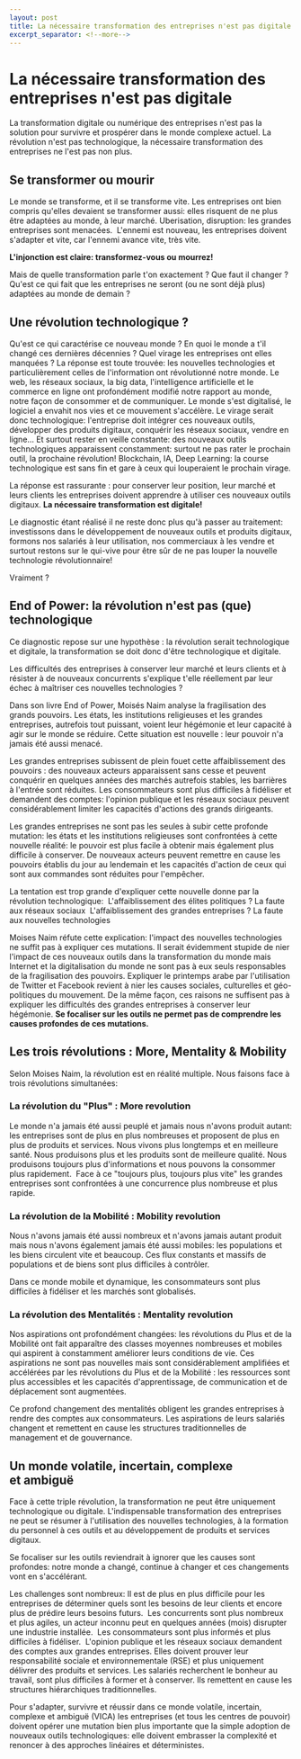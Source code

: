 ```yaml
---
layout: post
title: La nécessaire transformation des entreprises n'est pas digitale
excerpt_separator: <!--more-->
---
```


# La nécessaire transformation des entreprises n'est pas digitale

La transformation digitale ou numérique des entreprises n'est pas la solution pour survivre et prospérer dans le monde complexe actuel. La révolution n'est pas technologique, la nécessaire transformation des entreprises ne l'est pas non plus.

## Se transformer ou mourir
Le monde se transforme, et il se transforme vite. Les entreprises ont bien compris qu'elles devaient se transformer aussi: elles risquent de ne plus être adaptées au monde, à leur marché. Uberisation, disruption: les grandes entreprises sont menacées. 
L'ennemi est nouveau, les entreprises doivent s'adapter et vite, car l'ennemi avance vite, très vite.

**L'injonction est claire: transformez-vous ou mourrez!**

Mais de quelle transformation parle t'on exactement ? Que faut il changer ? Qu'est ce qui fait que les entreprises ne seront (ou ne sont déjà plus) adaptées au monde de demain ? 

## Une révolution technologique ?
Qu'est ce qui caractérise ce nouveau monde ? En quoi le monde a t'il changé ces dernières décennies ? Quel virage les entreprises ont elles manquées ?
La réponse est toute trouvée: les nouvelles technologies et particulièrement celles de l'information ont révolutionné notre monde. Le web, les réseaux sociaux, la big data, l'intelligence artificielle et le commerce en ligne ont profondément modifié notre rapport au monde, notre façon de consommer et de communiquer. Le monde s'est digitalisé, le logiciel a envahit nos vies et ce mouvement s'accélère.
Le virage serait donc technologique: l'entreprise doit intégrer ces nouveaux outils, développer des produits digitaux, conquérir les réseaux sociaux, vendre en ligne... Et surtout rester en veille constante: des nouveaux outils technologiques apparaissent constamment: surtout ne pas rater le prochain outil, la prochaine révolution! Blockchain, IA, Deep Learning: la course technologique est sans fin et gare à ceux qui louperaient le prochain virage.

La réponse est rassurante : pour conserver leur position, leur marché et leurs clients les entreprises doivent apprendre à utiliser ces nouveaux outils digitaux. **La nécessaire transformation est digitale!**

Le diagnostic étant réalisé il ne reste donc plus qu'à passer au traitement: investissons dans le développement de nouveaux outils et produits digitaux, formons nos salariés à leur utilisation, nos commerciaux à les vendre et surtout restons sur le qui-vive pour être sûr de ne pas louper la nouvelle technologie révolutionnaire! 

Vraiment ?

## End of Power: la révolution n'est pas (que) technologique
Ce diagnostic repose sur une hypothèse : la révolution serait technologique et digitale, la transformation se doit donc d'être technologique et digitale. 

Les difficultés des entreprises à conserver leur marché et leurs clients et à résister à de nouveaux concurrents s'explique t'elle réellement par leur échec à maîtriser ces nouvelles technologies ?

Dans son livre End of Power, Moisés Naim analyse la fragilisation des grands pouvoirs. Les états, les institutions religieuses et les grandes entreprises, autrefois tout puissant, voient leur hégémonie et leur capacité à agir sur le monde se réduire. Cette situation est nouvelle : leur pouvoir n'a jamais été aussi menacé. 

Les grandes entreprises subissent de plein fouet cette affaiblissement des pouvoirs : des nouveaux acteurs apparaissent sans cesse et peuvent conquérir en quelques années des marchés autrefois stables, les barrières à l'entrée sont réduites. Les consommateurs sont plus difficiles à fidéliser et demandent des comptes: l'opinion publique et les réseaux sociaux peuvent considérablement limiter les capacités d'actions des grands dirigeants.

Les grandes entreprises ne sont pas les seules à subir cette profonde mutation: les états et les institutions religieuses sont confrontées à cette nouvelle réalité: le pouvoir est plus facile à obtenir mais également plus difficile à conserver. De nouveaux acteurs peuvent remettre en cause les pouvoirs établis du jour au lendemain et les capacités d'action de ceux qui sont aux commandes sont réduites pour l'empêcher.

La tentation est trop grande d'expliquer cette nouvelle donne par la révolution technologique: 
L'affaiblissement des élites politiques ? La faute aux réseaux sociaux 
L'affaiblissement des grandes entreprises ? La faute aux nouvelles technologies

Moises Naim réfute cette explication: l'impact des nouvelles technologies ne suffit pas à expliquer ces mutations. Il serait évidemment stupide de nier l'impact de ces nouveaux outils dans la transformation du monde mais Internet et la digitalisation du monde ne sont pas à eux seuls responsables de la fragilisation des pouvoirs. Expliquer le printemps arabe par l'utilisation de Twitter et Facebook revient à nier les causes sociales, culturelles et géo-politiques du mouvement. De la même façon, ces raisons ne suffisent pas à expliquer les difficultés des grandes entreprises à conserver leur hégémonie. **Se focaliser sur les outils ne permet pas de comprendre les causes profondes de ces mutations.**

## Les trois révolutions : More, Mentality & Mobility

Selon Moises Naim, la révolution est en réalité multiple. Nous faisons face à trois révolutions simultanées: 

### La révolution du "Plus" : More revolution

Le monde n'a jamais été aussi peuplé et jamais nous n'avons produit autant: les entreprises sont de plus en plus nombreuses et proposent de plus en plus de produits et services. Nous vivons plus longtemps et en meilleure santé. Nous produisons plus et les produits sont de meilleure qualité. Nous produisons toujours plus d'informations et nous pouvons la consommer plus rapidement. 
Face à ce "toujours plus, toujours plus vite" les grandes entreprises sont confrontées à une concurrence plus nombreuse et plus rapide.

### La révolution de la Mobilité : Mobility revolution
Nous n'avons jamais été aussi nombreux et n'avons jamais autant produit mais nous n'avons également jamais été aussi mobiles: les populations et les biens circulent vite et beaucoup. Ces flux constants et massifs de populations et de biens sont plus difficiles à contrôler. 

Dans ce monde mobile et dynamique, les consommateurs sont plus difficiles à fidéliser et les marchés sont globalisés.

### La révolution des Mentalités : Mentality revolution

Nos aspirations ont profondément changées: les révolutions du Plus et de la Mobilité ont fait apparaître des classes moyennes nombreuses et mobiles qui aspirent à constamment améliorer leurs conditions de vie. Ces aspirations ne sont pas nouvelles mais sont considérablement amplifiées et accélérées par les révolutions du Plus et de la Mobilité : les ressources sont plus accessibles et les capacités d'apprentissage, de communication et de déplacement sont augmentées. 

Ce profond changement des mentalités obligent les grandes entreprises à rendre des comptes aux consommateurs. Les aspirations de leurs salariés changent et remettent en cause les structures traditionnelles de management et de gouvernance.

## Un monde volatile, incertain, complexe et ambiguë

Face à cette triple révolution, la transformation ne peut être uniquement technologique ou digitale. L'indispensable transformation des entreprises ne peut se résumer à l'utilisation des nouvelles technologies, à la formation du personnel à ces outils et au développement de produits et services digitaux. 

Se focaliser sur les outils reviendrait à ignorer que les causes sont profondes: notre monde a changé, continue à changer et ces changements vont en s'accélérant. 

Les challenges sont nombreux:
Il est de plus en plus difficile pour les entreprises de déterminer quels sont les besoins de leur clients et encore plus de prédire leurs besoins futurs. 
Les concurrents sont plus nombreux et plus agiles, un acteur inconnu peut en quelques années (mois) disrupter une industrie installée. 
Les consommateurs sont plus informés et plus difficiles à fidéliser. 
L'opinion publique et les réseaux sociaux demandent des comptes aux grandes entreprises. Elles doivent prouver leur responsabilité sociale et environnementale (RSE) et plus uniquement délivrer des produits et services.
Les salariés recherchent le bonheur au travail, sont plus difficiles à former et à conserver. Ils remettent en cause les structures hiérarchiques traditionnelles.

Pour s'adapter, survivre et réussir dans ce monde volatile, incertain, complexe et ambiguë (VICA) les entreprises (et tous les centres de pouvoir) doivent opérer une mutation bien plus importante que la simple adoption de nouveaux outils technologiques: elle doivent embrasser la complexité et renoncer à des approches linéaires et déterministes.
